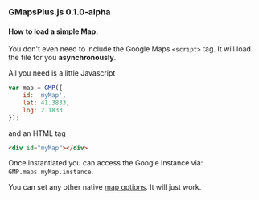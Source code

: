 ### GMapsPlus.js 0.1.0-alpha

#### How to load a simple Map.
You don't even need to include the Google Maps `<script>` tag. It will load the file for you **asynchronously**.

All you need is a little Javascript
```javascript
var map = GMP({
    id: 'myMap',
    lat: 41.3833,
    lng: 2.1833
});
```
and an HTML tag
```html
<div id="myMap"></div>
```

Once instantiated you can access the Google Instance via: `GMP.maps.myMap.instance`. 

You can set any other native [map options](https://developers.google.com/maps/documentation/javascript/reference#MapOptions). It will just work. 
